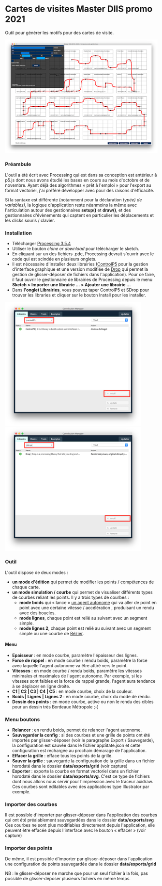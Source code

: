# Cartes de visites Master DIIS promo 2021
Outil pour générer les motifs pour des cartes de visite.

![Outil](images/interface.png)


### Préambule
L'outil a été écrit avec Processing qui est dans sa conception est antérieur à p5.js dont nous avons étudié les bases en cours au mois d'octobre et de novembre. Ayant déjà des algorithmes « prêt à l'emploi » pour l'export au format vectoriel, j'ai préféré développer avec pour des raisons d'efficacité.

Si la syntaxe est différente (notamment pour la déclaration *typée) de variables)*, la logique d'application reste néanmoins la même avec l'articulation autour des gestionnaires **setup()** et **draw()**, et des gestionnaires d'évènements qui captent en particulier les déplacements et les clicks souris / clavier. 

### Installation
* Télécharger [Processing 3.5.4](https://processing.org/download/)
* Utiliser le bouton *clone or download* pour télécharger le sketch. 
* En cliquant sur un des fichiers .pde, Processing devrait s'ouvrir avec le code qui est scindée en plusieurs onglets.
* Il est nécessaire d'installer deux librairies ([ControlP5](http://www.sojamo.de/libraries/controlP5/) pour la gestion d'interface graphique et une version modifiée de [Drop](http://www.sojamo.de/libraries/drop/) qui permet la gestion de glisser-déposer de fichiers dans l'application). Pour ce faire, il faut ouvrir le gestionnaire de librairies de Processing depuis le menu **Sketch > Importer une librairie ... > Ajouter une librairie ...**
* Dans **l'onglet Librairies**, vous pouvez taper ControlP5 et SDrop pour trouver les libraries et cliquer sur le bouton Install pour les installer. 

<img src="images/install_controlP5_library.png" width="450px" />
<img src="images/install_drop_library.png" width="450px" />

### Outil
L'outil dispose de deux modes : 
* **un mode d'édition** qui permet de modifier les points / compétences de chaque carte.
* **un mode simulation / courbe** qui permet de visualiser différents types de courbes reliant les points. Il y a trois types de courbes : 
  * **mode boids** qui « lance » [un agent autonome](https://fr.wikipedia.org/wiki/Boids) qui va aller de point en point avec une certaine vitesse / accélération , produisant un rendu avec des boucles.
  * **mode lignes**, chaque point est relié au suivant avec un segment simple.
  * **mode lignes 2**, chaque point est relié au suivant avec un segment simple ou une courbe de [Bézier](https://processing.org/reference/bezier_.html).

#### Menu
* **Epaisseur** : en mode courbe, paramètre l'épaisseur des lignes.
* **Force de rappel** : en mode courbe / rendu boids, paramètre la force avec laquelle l'agent autonome va être attiré vers le point. 
* **Vitesses** : en mode courbe / rendu boids, paramètre les vitesses minimales et maximales de l'agent autonome. Par exemple, si les vitesses sont faibles et la force de rappel grande, l'agent aura tendance à se déplacer en ligne droite.
* **C1 | C2 | C3 | C4 | C5** : en mode courbe, choix de la couleur.
* **Boids | Lignes | Lignes 2** : en mode courbe, choix du mode de rendu.
* **Dessin des points** : en mode courbe, active ou non le rendu des cibles pour un dessin très Bordeaux Métropole ;-)

### Menu boutons
* **Relancer** : en rendu boids, permet de relancer l'agent autonome.
* **Sauvegarder la config** : si des courbes et une grille de points ont été importés par glisser-déposer (voir le paragraphe Export / Sauvegarde), la configuration est sauvée dans le fichier appState.json et cette configuration est rechargée au prochain démarage de l'application.
* **Effacer la grille** : efface tous les points de la grille.
* **Sauver la grille** : sauvegarde la configuration de la grille dans un fichier horodaté dans le dossier **data/exports/grid** (voir capture)
* **Exporter** : exporte la courbe en format vectoriel dans un fichier horodaté dans le dossier **data/exports/svg**. C'est ce type de fichiers dont nous allons nous servir pour l'impression avec le traceur axidraw. Ces courbes sont éditables avec des applications type Illustrator par exemple.

### Importer des courbes
Il est possible d'importer par glisser-déposer dans l'application des courbes qui ont été préalablement sauvegardées dans le dossier **data/exports/svg** Ces courbes ne sont plus modifiables directement depuis l'application, elle peuvent être effacée depuis l'interface avec le bouton « effacer » (voir capture)

### Importer des points
De même, il est possible d'importer par glisser-déposer dans l'application une configuration de points sauvegardée dans le dossier **data/exports/grid**

NB : le glisser-déposer ne marche que pour un seul fichier à la fois, pas possible de glisser-déposer plusieurs fichiers en même temps.







